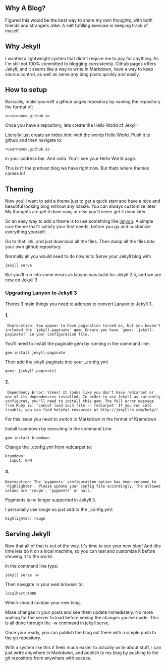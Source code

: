 ## Why A Blog?

Figured this would be the best way to share my own thoughts, with both friends and strangers alike. A self fufilling exercise in keeping track of myself.

## Why Jekyll

I wanted a lightweight system that didn't require me to pay for anything. As I'm still not 100% committed to blogging consistently. Github pages offers Jekyll, and it seems like a way to write in Markdown, have a way to keep source control, as well as serve any blog posts quickly and easily.

## How to setup

Basically, make yourself a github pages repository by naming the repository the format of:
~~~~
<username>.github.io
~~~~

Once you have a repository, lets create the Hello World of Jekyll!

Literally just create an index.html with the words Hello World. Push it to github and then navigate to:

~~~
<username>.github.io
~~~

in your address bar. And voila. You'll see your Hello World page.

This isn't the prettiest blog we have right now. But thats where themes comes in!

## Theming

Now you'll want to add a theme just to get a quick start and have a nice and beautiful looking blog without any hassle. You can always customize later. My thoughts are get it done now, or else you'll never get it done later.

So an easy way to add a theme is to use something like [lanyon](https://github.com/poole/lanyon). A simple nice theme that'll satisfy your first needs, before you go and customize everything yourself.

Go to that link, and just download all the files. Then dump all the files into your own github repository.

Normally all you would need to do now is to Serve your Jekyll blog with

~~~
jekyll serve
~~~

But you'll run into some errors as lanyon was build for Jekyll 2.5, and we are now on Jekyll 3

### Upgrading Lanyon to Jekyll 3

Theres 3 main things you need to address to convert Lanyon to Jekyll 3.

#### 1. 

~~~
 Deprecation: You appear to have pagination turned on, but you haven't included the `jekyll-paginate` gem. Ensure you have `gems: [jekyll-paginate]` in your configuration file.
~~~
You'll need to install the paginate gem by running in the command line:
~~~
gem install jekyll-paginate
~~~

Then add the jekyll-paginate into your _config.yml

~~~
gems: [jekyll-paginate]
~~~

#### 2. 

~~~
 Dependency Error: Yikes! It looks like you don't have redcarpet or one of its dependencies installed. In order to use Jekyll as currently configured, you'll need to install this gem. The full error message from Ruby is: 'cannot load such file -- redcarpet' If you run into trouble, you can find helpful resources at http://jekyllrb.com/help/!
~~~

For this issue you need to switch to Markdown in the format of Kramdown.

Install kramdown by executing in the command Line:
~~~
gem install kramdown
~~~

Change the _config.yml from redcarpet to:
~~~
kramdown:
  input: GFM
~~~


#### 3. 

~~~
Deprecation: The 'pygments' configuration option has been renamed to 'highlighter'. Please update your config file accordingly. The allowed values are 'rouge', 'pygments' or null.
~~~

Pygments is no longer supported in Jekyll 3.

I personally use rouge so just add to the _config.yml:
~~~
highlighter: rouge
~~~

## Serving Jekyll

Now that all of that is out of the way. It's time to see your new blog! And tihs time lets do it on a local machine, so you can test and customize it before showing it to the world.

In the command line type:

~~~
jekyll serve -w
~~~

Then navigate in your web browser to:
~~~
localhost:4000
~~~

Which should contain your new blog.

Make changes in your posts and see them update immediately. No more waiting for the server to load before seeing the changes you've made. This is all done through the -w command in jekyll serve.

Once your ready, you can publish the blog out there with a simple push to the git repository.

With a system like this it feels much easier to actually write about stuff, I can just write anywhere in Markdown, and publish to my blog by pushing to the git repository from anywhere with access.




